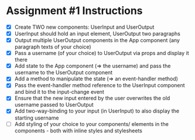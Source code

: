 # Assignment #1 Instructions

- [x] Create TWO new components: UserInput and UserOutput
- [x] UserInput should hold an input element, UserOutput two paragraphs
- [x] Output multiple UserOutput components in the App component (any paragraph texts of your choice)
- [x] Pass a username (of your choice) to UserOutput via props and display it there
- [x] Add state to the App component (=> the username) and pass the username to the UserOutput component
- [x] Add a method to manipulate the state (=> an event-handler method)
- [x] Pass the event-handler method reference to the UserInput component and bind it to the input-change event
- [x] Ensure that the new input entered by the user overwrites the old username passed to UserOutput
- [x] Add two-way-binding to your input (in UserInput) to also display the starting username
- [ ] Add styling of your choice to your components/ elements in the components - both with inline styles and stylesheets

